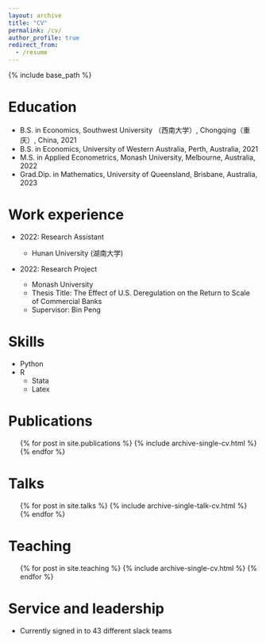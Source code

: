 ```yaml
---
layout: archive
title: "CV"
permalink: /cv/
author_profile: true
redirect_from:
  - /resume
---
```


{% include base_path %}

Education
======
* B.S. in Economics, Southwest University （西南大学）, Chongqing（重庆）, China, 2021
* B.S. in Economics, University of Western Australia, Perth, Australia, 2021
* M.S. in Applied Econometrics, Monash University, Melbourne, Australia, 2022
* Grad.Dip. in Mathematics, University of Queensland, Brisbane, Australia, 2023

Work experience
======
* 2022: Research Assistant
  * Hunan University (湖南大学)

* 2022: Research Project
  * Monash University
  * Thesis Title: The Effect of U.S. Deregulation on the Return to Scale of Commercial Banks
  * Supervisor: Bin Peng
  
Skills
======
* Python
* R
  * Stata
  * Latex


Publications
======
  <ul>{% for post in site.publications %}
    {% include archive-single-cv.html %}
  {% endfor %}</ul>
  
Talks
======
  <ul>{% for post in site.talks %}
    {% include archive-single-talk-cv.html %}
  {% endfor %}</ul>
  
Teaching
======
  <ul>{% for post in site.teaching %}
    {% include archive-single-cv.html %}
  {% endfor %}</ul>
  
Service and leadership
======
* Currently signed in to 43 different slack teams
